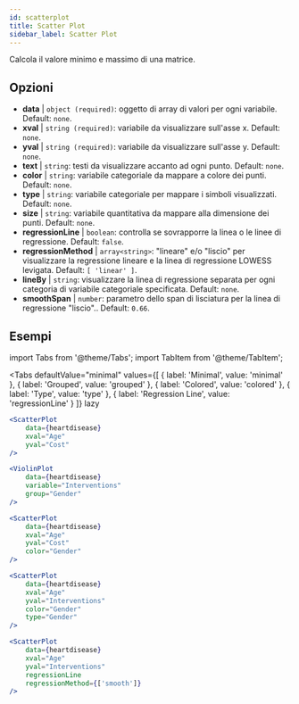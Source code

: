 ```yaml
---
id: scatterplot
title: Scatter Plot
sidebar_label: Scatter Plot
---
```


Calcola il valore minimo e massimo di una matrice.

## Opzioni

* __data__ | `object (required)`: oggetto di array di valori per ogni variabile. Default: `none`.
* __xval__ | `string (required)`: variabile da visualizzare sull'asse x. Default: `none`.
* __yval__ | `string (required)`: variabile da visualizzare sull'asse y. Default: `none`.
* __text__ | `string`: testi da visualizzare accanto ad ogni punto. Default: `none`.
* __color__ | `string`: variabile categoriale da mappare a colore dei punti. Default: `none`.
* __type__ | `string`: variabile categoriale per mappare i simboli visualizzati. Default: `none`.
* __size__ | `string`: variabile quantitativa da mappare alla dimensione dei punti. Default: `none`.
* __regressionLine__ | `boolean`: controlla se sovrapporre la linea o le linee di regressione. Default: `false`.
* __regressionMethod__ | `array<string>`: "lineare" e/o "liscio" per visualizzare la regressione lineare e la linea di regressione LOWESS levigata. Default: `[
  'linear'
]`.
* __lineBy__ | `string`: visualizzare la linea di regressione separata per ogni categoria di variabile categoriale specificata. Default: `none`.
* __smoothSpan__ | `number`: parametro dello span di lisciatura per la linea di regressione "liscio".. Default: `0.66`.


## Esempi

import Tabs from '@theme/Tabs';
import TabItem from '@theme/TabItem';

<Tabs
    defaultValue="minimal"
    values={[
        { label: 'Minimal', value: 'minimal' },
        { label: 'Grouped', value: 'grouped' },
        { label: 'Colored', value: 'colored' },
        { label: 'Type', value: 'type' },
        { label: 'Regression Line', value: 'regressionLine' }
    ]}
    lazy
>

<TabItem value="minimal">

```jsx live
<ScatterPlot 
    data={heartdisease} 
    xval="Age"
    yval="Cost"
/>
```

</TabItem>


<TabItem value="grouped">

```jsx live
<ViolinPlot 
    data={heartdisease} 
    variable="Interventions"
    group="Gender"
/>
```

</TabItem>

<TabItem value="colored">

```jsx live
<ScatterPlot 
    data={heartdisease} 
    xval="Age"
    yval="Cost"
    color="Gender"
/>
```
</TabItem>

<TabItem value="type">

```jsx live
<ScatterPlot 
    data={heartdisease} 
    xval="Age"
    yval="Interventions"
    color="Gender"
    type="Gender"
/>
```

</TabItem>

<TabItem value="regressionLine">

```jsx live
<ScatterPlot 
    data={heartdisease} 
    xval="Age"
    yval="Interventions"
    regressionLine
    regressionMethod={['smooth']}
/>
```
</TabItem>

</Tabs>
